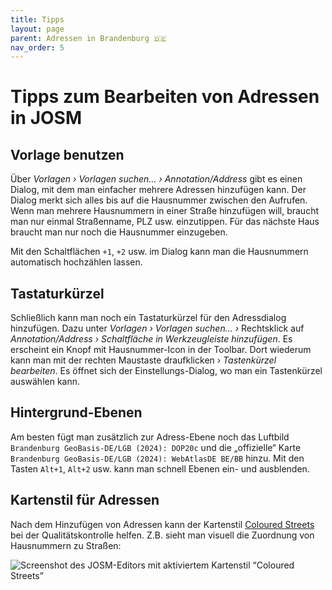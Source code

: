 ```yaml
---
title: Tipps
layout: page
parent: Adressen in Brandenburg 🇩🇪
nav_order: 5
---
```


# Tipps zum Bearbeiten von Adressen in JOSM


## Vorlage benutzen

Über *Vorlagen › Vorlagen suchen… › Annotation/Address* gibt es einen Dialog,
mit dem man einfacher mehrere Adressen hinzufügen kann. Der Dialog merkt sich
alles bis auf die Hausnummer zwischen den Aufrufen. Wenn man mehrere
Hausnummern in einer Straße hinzufügen will, braucht man nur einmal
Straßenname, PLZ usw. einzutippen. Für das nächste Haus braucht man nur noch
die Hausnummer einzugeben.

Mit den Schaltflächen `+1`, `+2` usw. im Dialog kann man die Hausnummern
automatisch hochzählen lassen.


## Tastaturkürzel

Schließlich kann man noch ein Tastaturkürzel für den Adressdialog hinzufügen.
Dazu unter *Vorlagen › Vorlagen suchen… ›* Rechtsklick auf *Annotation/Address
› Schaltfläche in Werkzeugleiste hinzufügen*. Es erscheint ein Knopf mit
Hausnummer-Icon in der Toolbar. Dort wiederum kann man mit der rechten
Maustaste draufklicken › *Tastenkürzel bearbeiten*. Es öffnet sich der
Einstellungs-Dialog, wo man ein Tastenkürzel auswählen kann.


## Hintergrund-Ebenen

Am besten fügt man zusätzlich zur Adress-Ebene noch das Luftbild `Brandenburg
GeoBasis-DE/LGB (2024): DOP20c` und die „offizielle“ Karte `Brandenburg
GeoBasis-DE/LGB (2024): WebAtlasDE BE/BB` hinzu. Mit den Tasten `Alt+1`,
`Alt+2` usw. kann man schnell Ebenen ein- und ausblenden.


## Kartenstil für Adressen

Nach dem Hinzufügen von Adressen kann der Kartenstil
[Coloured Streets](https://josm.openstreetmap.de/wiki/Styles/Coloured_Streets)
bei der Qualitätskontrolle helfen. Z.B. sieht man visuell die Zuordnung von
Hausnummern zu Straßen:

![Screenshot des JOSM-Editors mit aktiviertem Kartenstil “Coloured Streets”](/brandenburg-addresses/assets/images/coloured_streets.jpg)

